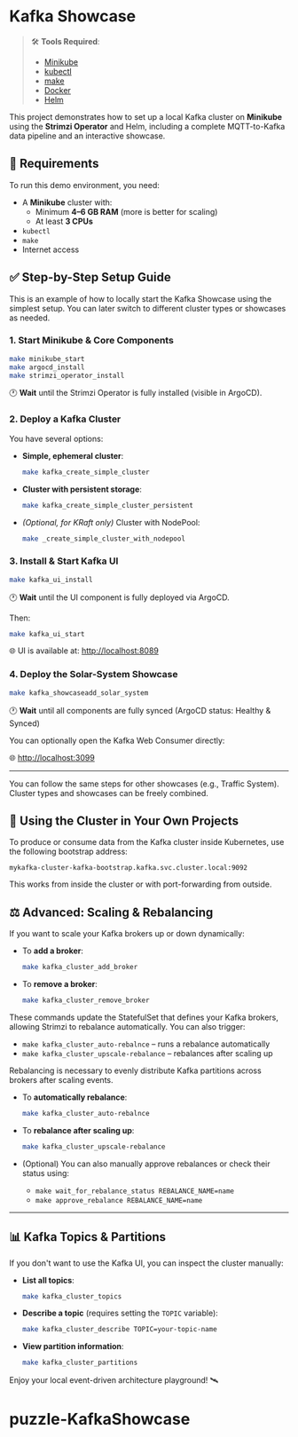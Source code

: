 # Kafka Showcase

> 🛠️ **Tools Required**:  
> - [Minikube](https://minikube.sigs.k8s.io/docs/start/)  
> - [kubectl](https://kubernetes.io/docs/tasks/tools/)  
> - [make](https://www.gnu.org/software/make/)  
> - [Docker](https://docs.docker.com/get-docker/)  
> - [Helm](https://helm.sh/docs/intro/install/)

This project demonstrates how to set up a local Kafka cluster on **Minikube** using the **Strimzi Operator** and Helm, including a complete MQTT-to-Kafka data pipeline and an interactive showcase.

## 📌 Requirements

To run this demo environment, you need:

- A **Minikube** cluster with:
  - Minimum **4–6 GB RAM** (more is better for scaling)
  - At least **3 CPUs**
- `kubectl`
- `make`
- Internet access

## ✅ Step-by-Step Setup Guide

This is an example of how to locally start the Kafka Showcase using the simplest setup. You can later switch to different cluster types or showcases as needed.

### 1. Start Minikube & Core Components

```bash
make minikube_start
make argocd_install
make strimzi_operator_install
```

🕐 **Wait** until the Strimzi Operator is fully installed (visible in ArgoCD).

### 2. Deploy a Kafka Cluster

You have several options:

- **Simple, ephemeral cluster**:
  ```bash
  make kafka_create_simple_cluster
  ```

- **Cluster with persistent storage**:
  ```bash
  make kafka_create_simple_cluster_persistent
  ```

- *(Optional, for KRaft only)* Cluster with NodePool:
  ```bash
  make _create_simple_cluster_with_nodepool
  ```

### 3. Install & Start Kafka UI

```bash
make kafka_ui_install
```

🕐 **Wait** until the UI component is fully deployed via ArgoCD.

Then:

```bash
make kafka_ui_start
```

🌐 UI is available at: [http://localhost:8089](http://localhost:8089)

### 4. Deploy the Solar-System Showcase

```bash
make kafka_showcaseadd_solar_system
```

🕐 **Wait** until all components are fully synced (ArgoCD status: Healthy & Synced)

You can optionally open the Kafka Web Consumer directly:

🌐 [http://localhost:3099](http://localhost:3099)

---

You can follow the same steps for other showcases (e.g., Traffic System). Cluster types and showcases can be freely combined.

## 🔌 Using the Cluster in Your Own Projects

To produce or consume data from the Kafka cluster inside Kubernetes, use the following bootstrap address:

```
mykafka-cluster-kafka-bootstrap.kafka.svc.cluster.local:9092
```

This works from inside the cluster or with port-forwarding from outside.

## ⚖️ Advanced: Scaling & Rebalancing

If you want to scale your Kafka brokers up or down dynamically:

- To **add a broker**:
  ```bash
  make kafka_cluster_add_broker
  ```

- To **remove a broker**:
  ```bash
  make kafka_cluster_remove_broker
  ```

These commands update the StatefulSet that defines your Kafka brokers, allowing Strimzi to rebalance automatically. You can also trigger:

 - `make kafka_cluster_auto-rebalnce` – runs a rebalance automatically
 - `make kafka_cluster_upscale-rebalance` – rebalances after scaling up

Rebalancing is necessary to evenly distribute Kafka partitions across brokers after scaling events.

 - To **automatically rebalance**:
   ```bash
   make kafka_cluster_auto-rebalnce
   ```

 - To **rebalance after scaling up**:
   ```bash
   make kafka_cluster_upscale-rebalance
   ```

 - (Optional) You can also manually approve rebalances or check their status using:
   - `make wait_for_rebalance_status REBALANCE_NAME=name`
   - `make approve_rebalance REBALANCE_NAME=name`

---

## 📊 Kafka Topics & Partitions

If you don't want to use the Kafka UI, you can inspect the cluster manually:

 - **List all topics**:
   ```bash
   make kafka_cluster_topics
   ```

 - **Describe a topic** (requires setting the `TOPIC` variable):
   ```bash
   make kafka_cluster_describe TOPIC=your-topic-name
   ```

 - **View partition information**:
   ```bash
   make kafka_cluster_partitions
   ```
Enjoy your local event-driven architecture playground! 🛰️
# puzzle-KafkaShowcase

